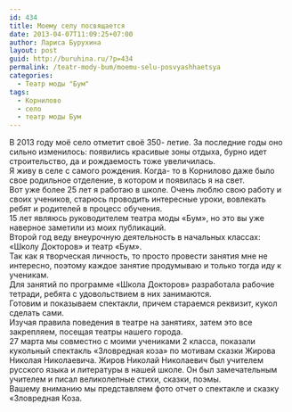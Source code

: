 ```yaml
---
id: 434
title: Моему селу посвящается
date: 2013-04-07T11:09:25+07:00
author: Лариса Бурухина
layout: post
guid: http://buruhina.ru/?p=434
permalink: /teatr-mody-bum/moemu-selu-posvyashhaetsya
categories:
  - Театр моды "Бум"
tags:
  - Корнилово
  - село
  - театр моды Бум
---
```

В 2013 году моё село отметит своё 350- летие. За последние годы оно сильно изменилось: появились красивые зоны отдыха, бурно идет строительство, да и рождаемость тоже увеличилась.  
Я живу в селе с самого рождения. Когда- то в Корнилово даже было свое родильное отделение, в котором и появилась я на свет.  
Вот уже более 25 лет я работаю в школе. Очень люблю свою работу и своих учеников, старюсь проводить интересные уроки, вовлекать ребят и родителей в процесс обучения.  
15 лет являюсь руководителем театра моды «Бум», но это вы уже наверное заметили из моих публикаций.  
Второй год веду внеурочную деятельность в начальных классах: «Школу Докторов» и театр «Бум».  
Так как я творческая личность, то просто провести занятия мне не интересно, поэтому каждое занятие продумываю и только тогда иду к ученикам.  
Для занятий по программе «Школа Докторов» разработала рабочие тетради, ребята с удовольствием в них занимаются.  
Готовим и показываем спектакли, причем стараемся реквизит, кукол сделать сами.  
Изучая правила поведения в театре на занятиях, затем это все закрепляем, посещая театры нашего города.  
27 марта мы совместно с моими учениками 2 класса, показали кукольный спектакль «Зловредная коза» по мотивам сказки Жирова Николая Николаевича. Жиров Николай Николаевич был учителем русского языка и литературы в нашей школе. Он был замечательным учителем и писал великолепные стихи, сказки, поэмы.  
Вашему вниманию мы представляем фото отчет о спектакле и сказку «Зловредная Коза.